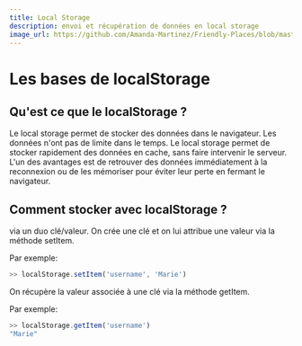 ```yaml
---
title: Local Storage 
description: envoi et récupération de données en local storage
image_url: https://github.com/Amanda-Martinez/Friendly-Places/blob/master/fiches/img/localStorage.jpg?raw=true
---
```

# Les bases de localStorage

## Qu'est ce que le localStorage ?
Le local storage permet de stocker des données dans le navigateur. Les données n'ont pas de limite dans le temps. 
Le local storage permet de stocker rapidement des données en cache, sans faire intervenir le serveur.
L'un des avantages est de retrouver des données immédiatement à la reconnexion ou de les mémoriser pour éviter leur perte en fermant le navigateur.

## Comment stocker avec localStorage ?
via un duo clé/valeur.
On crée une clé et on lui attribue une valeur via la méthode setItem.

Par exemple:
```javascript
>> localStorage.setItem('username', 'Marie')
```

On récupère la valeur associée à une clé via la méthode getItem.

Par exemple:
```javascript
>> localStorage.getItem('username')
"Marie"
```
 






